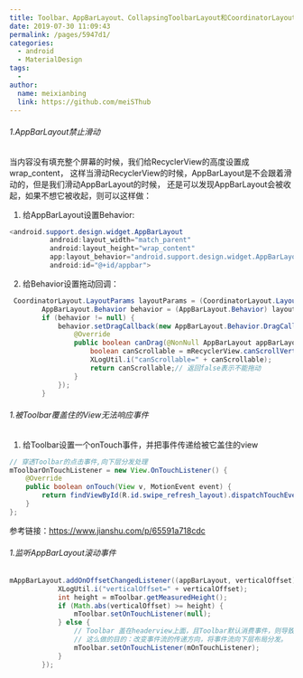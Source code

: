 ```yaml
---
title: Toolbar、AppBarLayout、CollapsingToolbarLayout和CoordinatorLayout使用填坑
date: 2019-07-30 11:09:43
permalink: /pages/5947d1/
categories:
  - android
  - MaterialDesign
tags:
  - 
author: 
  name: meixianbing
  link: https://github.com/meiSThub
---
```

###### 1.AppBarLayout禁止滑动
  当内容没有填充整个屏幕的时候，我们给RecyclerView的高度设置成wrap_content，
  这样当滑动RecyclerView的时候，AppBarLayout是不会跟着滑动的，但是我们滑动AppBarLayout的时候，
  还是可以发现AppBarLayout会被收起，如果不想它被收起，则可以这样做：
  1. 给AppBarLayout设置Behavior:
  ``` java
  <android.support.design.widget.AppBarLayout
            android:layout_width="match_parent"
            android:layout_height="wrap_content"
            app:layout_behavior="android.support.design.widget.AppBarLayout$Behavior"
            android:id="@+id/appbar">
 ```
 2. 给Behavior设置拖动回调：
``` java
 CoordinatorLayout.LayoutParams layoutParams = (CoordinatorLayout.LayoutParams) mAppBarLayout.getLayoutParams();
        AppBarLayout.Behavior behavior = (AppBarLayout.Behavior) layoutParams.getBehavior();
        if (behavior != null) {
            behavior.setDragCallback(new AppBarLayout.Behavior.DragCallback() {
                @Override
                public boolean canDrag(@NonNull AppBarLayout appBarLayout) {
                    boolean canScrollable = mRecyclerView.canScrollVertically(0);
                    XLogUtil.i("canScrollable=" + canScrollable);
                    return canScrollable;// 返回false表示不能拖动
                }
            });
        }
```

###### 1.被Toolbar覆盖住的View无法响应事件
1. 给Toolbar设置一个onTouch事件，并把事件传递给被它盖住的view
``` java
// 穿透Toolbar的点击事件,向下层分发处理
mToolbarOnTouchListener = new View.OnTouchListener() {
    @Override
    public boolean onTouch(View v, MotionEvent event) {
        return findViewById(R.id.swipe_refresh_layout).dispatchTouchEvent(event);
    }
};
```
参考链接：https://www.jianshu.com/p/65591a718cdc


###### 1.监听AppBarLayout滚动事件
``` java
mAppBarLayout.addOnOffsetChangedListener((appBarLayout, verticalOffset) -> {
            XLogUtil.i("verticalOffset=" + verticalOffset);
            int height = mToolbar.getMeasuredHeight();
            if (Math.abs(verticalOffset) >= height) {
                mToolbar.setOnTouchListener(null);
            } else {
                // Toolbar 盖在headerview上面，且Toolbar默认消费事件，则导致下层view无法接受的事件
                // 这么做的目的：改变事件流的传递方向，将事件流向下层布局分发。
                mToolbar.setOnTouchListener(mOnTouchListener);
            }
        });

```
